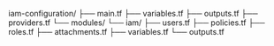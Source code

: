 iam-configuration/
├── main.tf
├── variables.tf
├── outputs.tf
├── providers.tf
└── modules/
    └── iam/
        ├── users.tf
        ├── policies.tf
        ├── roles.tf
        ├── attachments.tf
        ├── variables.tf
        └── outputs.tf
